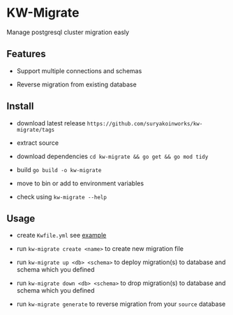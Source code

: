 # KW-Migrate

Manage postgresql cluster migration easly

## Features

- Support multiple connections and schemas

- Reverse migration from existing database

## Install

- download latest release `https://github.com/suryakoinworks/kw-migrate/tags`

- extract source

- download dependencies `cd kw-migrate && go get && go mod tidy`

- build `go build -o kw-migrate`

- move to bin or add to environment variables

- check using `kw-migrate --help`

## Usage

- create `Kwfile.yml` see [example](https://github.com/suryakoinworks/kw-migrate/blob/main/Kwfile.example.yml)

- run `kw-migrate create <name>` to create new migration file

- run `kw-migrate up <db> <schema>` to deploy migration(s) to database and schema which you defined

- run `kw-migrate down <db> <schema>` to drop migration(s) to database and schema which you defined

- run `kw-migrate generate` to reverse migration from your `source` database 
